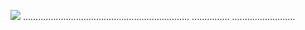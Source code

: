 <a href="https://goo.su/9no6rws"><img src="https://i.imgur.com/3Xffylh.jpeg" /></a>
..................................................................
...............
.........................
